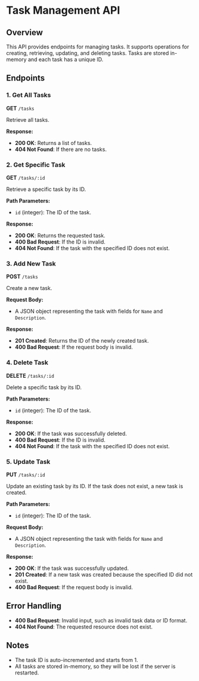# Task Management API

## Overview

This API provides endpoints for managing tasks. It supports operations for creating, retrieving, updating, and deleting tasks. Tasks are stored in-memory and each task has a unique ID.

## Endpoints

### 1. Get All Tasks

**GET** `/tasks`

Retrieve all tasks.

**Response:**
- **200 OK**: Returns a list of tasks.
- **404 Not Found**: If there are no tasks.

### 2. Get Specific Task

**GET** `/tasks/:id`

Retrieve a specific task by its ID.

**Path Parameters:**
- `id` (integer): The ID of the task.

**Response:**
- **200 OK**: Returns the requested task.
- **400 Bad Request**: If the ID is invalid.
- **404 Not Found**: If the task with the specified ID does not exist.

### 3. Add New Task

**POST** `/tasks`

Create a new task.

**Request Body:**
- A JSON object representing the task with fields for `Name` and `Description`.

**Response:**
- **201 Created**: Returns the ID of the newly created task.
- **400 Bad Request**: If the request body is invalid.

### 4. Delete Task

**DELETE** `/tasks/:id`

Delete a specific task by its ID.

**Path Parameters:**
- `id` (integer): The ID of the task.

**Response:**
- **200 OK**: If the task was successfully deleted.
- **400 Bad Request**: If the ID is invalid.
- **404 Not Found**: If the task with the specified ID does not exist.

### 5. Update Task

**PUT** `/tasks/:id`

Update an existing task by its ID. If the task does not exist, a new task is created.

**Path Parameters:**
- `id` (integer): The ID of the task.

**Request Body:**
- A JSON object representing the task with fields for `Name` and `Description`.

**Response:**
- **200 OK**: If the task was successfully updated.
- **201 Created**: If a new task was created because the specified ID did not exist.
- **400 Bad Request**: If the request body is invalid.

## Error Handling

- **400 Bad Request**: Invalid input, such as invalid task data or ID format.
- **404 Not Found**: The requested resource does not exist.

## Notes

- The task ID is auto-incremented and starts from 1.
- All tasks are stored in-memory, so they will be lost if the server is restarted.
